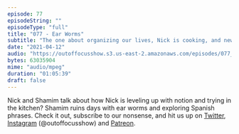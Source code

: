 ```yaml
---
episode: 77
episodeString: ""
episodeType: "full"
title: "077 - Ear Worms"
subtitle: "The one about organizing our lives, Nick is cooking, and new Spanish phrases." 
date: "2021-04-12"
audio: "https://outoffocusshow.s3.us-east-2.amazonaws.com/episodes/077_Ear-Worms.mp3"
bytes: 63035904
mime: "audio/mpeg"
duration: "01:05:39"
draft: false
---
```


Nick and Shamim talk about how Nick is leveling up with notion and trying in the kitchen? Shamim ruins days with ear worms and exploring Spanish phrases. 
Check it out, subscribe to our nonsense, and hit us up on [Twitter][twit], [Instagram][insta] (\@outoffocusshow) and [Patreon][patreon].

[twit]: https://twitter.com/outoffocusshow
[insta]: https://instagram.com/outoffocusshow
[patreon]: https://www.patreon.com/outoffocusshow
